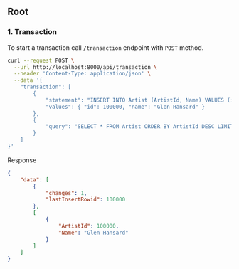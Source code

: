 ## Root

### 1. Transaction 

To start a transaction call `/transaction` endpoint with `POST` method.

```bash
curl --request POST \
  --url http://localhost:8000/api/transaction \
  --header 'Content-Type: application/json' \
  --data '{
    "transaction": [
        {
            "statement": "INSERT INTO Artist (ArtistId, Name) VALUES (:id, :name)",
            "values": { "id": 100000, "name": "Glen Hansard" }
        },
        {
            "query": "SELECT * FROM Artist ORDER BY ArtistId DESC LIMIT 1"
        }
    ]
}'
```

Response

```json
{
	"data": [
		{
			"changes": 1,
			"lastInsertRowid": 100000
		},
		[
			{
				"ArtistId": 100000,
				"Name": "Glen Hansard"
			}
		]
	]
}
```